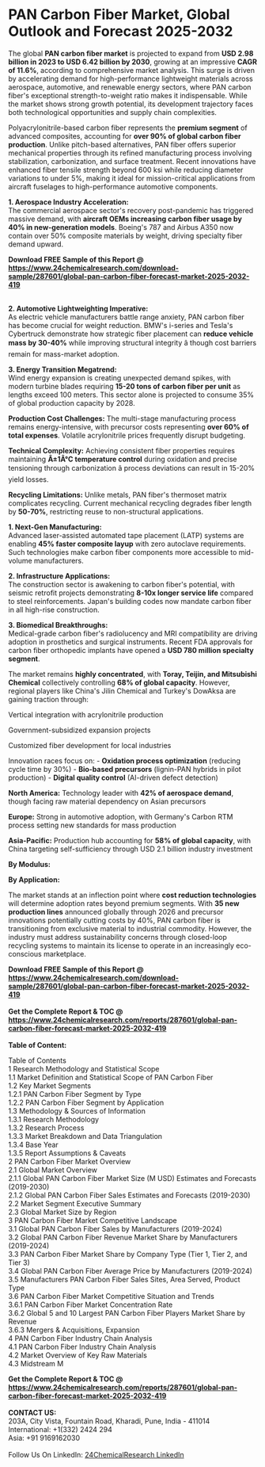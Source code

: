 <h1>PAN Carbon Fiber Market, Global Outlook and Forecast 2025-2032</h1><p>The global <strong>PAN carbon fiber market</strong> is projected to expand from <strong>USD 2.98 billion in 2023 to USD 6.42 billion by 2030</strong>, growing at an impressive <strong>CAGR of 11.6%</strong>, according to comprehensive market analysis. This surge is driven by accelerating demand for high-performance lightweight materials across aerospace, automotive, and renewable energy sectors, where PAN carbon fiber's exceptional strength-to-weight ratio makes it indispensable. While the market shows strong growth potential, its development trajectory faces both technological opportunities and supply chain complexities.</p><p>Polyacrylonitrile-based carbon fiber represents the <strong>premium segment</strong> of advanced composites, accounting for <strong>over 90% of global carbon fiber production</strong>. Unlike pitch-based alternatives, PAN fiber offers superior mechanical properties through its refined manufacturing process involving stabilization, carbonization, and surface treatment. Recent innovations have enhanced fiber tensile strength beyond 600 ksi while reducing diameter variations to under 5%, making it ideal for mission-critical applications from aircraft fuselages to high-performance automotive components.</p><p><strong>1. Aerospace Industry Acceleration:</strong><br>
The commercial aerospace sector's recovery post-pandemic has triggered massive demand, with <strong>aircraft OEMs increasing carbon fiber usage by 40% in new-generation models</strong>. Boeing's 787 and Airbus A350 now contain over 50% composite materials by weight, driving specialty fiber demand upward.</p><div><b>Download FREE Sample of this Report @ 
            <a href="https://www.24chemicalresearch.com/download-sample/287601/global-pan-carbon-fiber-forecast-market-2025-2032-419">
            https://www.24chemicalresearch.com/download-sample/287601/global-pan-carbon-fiber-forecast-market-2025-2032-419</a></b></div><br><p><strong>2. Automotive Lightweighting Imperative:</strong><br>
As electric vehicle manufacturers battle range anxiety, PAN carbon fiber has become crucial for weight reduction. BMW's i-series and Tesla's Cybertruck demonstrate how strategic fiber placement can <strong>reduce vehicle mass by 30-40%</strong> while improving structural integrity â though cost barriers remain for mass-market adoption.</p><p><strong>3. Energy Transition Megatrend:</strong><br>
Wind energy expansion is creating unexpected demand spikes, with modern turbine blades requiring <strong>15-20 tons of carbon fiber per unit</strong> as lengths exceed 100 meters. This sector alone is projected to consume 35% of global production capacity by 2028.</p><p><strong>Production Cost Challenges:</strong> The multi-stage manufacturing process remains energy-intensive, with precursor costs representing <strong>over 60% of total expenses</strong>. Volatile acrylonitrile prices frequently disrupt budgeting.</p><p><strong>Technical Complexity:</strong> Achieving consistent fiber properties requires maintaining <strong>Â±1Â°C temperature control</strong> during oxidation and precise tensioning through carbonization â process deviations can result in 15-20% yield losses.</p><p><strong>Recycling Limitations:</strong> Unlike metals, PAN fiber's thermoset matrix complicates recycling. Current mechanical recycling degrades fiber length by <strong>50-70%</strong>, restricting reuse to non-structural applications.</p><p><strong>1. Next-Gen Manufacturing:</strong><br>
Advanced laser-assisted automated tape placement (LATP) systems are enabling <strong>45% faster composite layup</strong> with zero autoclave requirements. Such technologies make carbon fiber components more accessible to mid-volume manufacturers.</p><p><strong>2. Infrastructure Applications:</strong><br>
The construction sector is awakening to carbon fiber's potential, with seismic retrofit projects demonstrating <strong>8-10x longer service life</strong> compared to steel reinforcements. Japan's building codes now mandate carbon fiber in all high-rise construction.</p><p><strong>3. Biomedical Breakthroughs:</strong><br>
Medical-grade carbon fiber's radiolucency and MRI compatibility are driving adoption in prosthetics and surgical instruments. Recent FDA approvals for carbon fiber orthopedic implants have opened a <strong>USD 780 million specialty segment</strong>.</p><p>The market remains <strong>highly concentrated</strong>, with <strong>Toray, Teijin, and Mitsubishi Chemical</strong> collectively controlling <strong>68% of global capacity</strong>. However, regional players like China's Jilin Chemical and Turkey's DowAksa are gaining traction through:</p><p>Vertical integration with acrylonitrile production</p><p>Government-subsidized expansion projects</p><p>Customized fiber development for local industries</p><p>Innovation races focus on:
- <strong>Oxidation process optimization</strong> (reducing cycle time by 30%)
- <strong>Bio-based precursors</strong> (lignin-PAN hybrids in pilot production)
- <strong>Digital quality control</strong> (AI-driven defect detection)</p><p><strong>North America:</strong> Technology leader with <strong>42% of aerospace demand</strong>, though facing raw material dependency on Asian precursors</p><p><strong>Europe:</strong> Strong in automotive adoption, with Germany's Carbon RTM process setting new standards for mass production</p><p><strong>Asia-Pacific:</strong> Production hub accounting for <strong>58% of global capacity</strong>, with China targeting self-sufficiency through USD 2.1 billion industry investment</p><p><strong>By Modulus:</strong></p><p><strong>By Application:</strong></p><p>The market stands at an inflection point where <strong>cost reduction technologies</strong> will determine adoption rates beyond premium segments. With <strong>35 new production lines</strong> announced globally through 2026 and precursor innovations potentially cutting costs by 40%, PAN carbon fiber is transitioning from exclusive material to industrial commodity. However, the industry must address sustainability concerns through closed-loop recycling systems to maintain its license to operate in an increasingly eco-conscious marketplace.</p><div><b>Download FREE Sample of this Report @ 
            <a href="https://www.24chemicalresearch.com/download-sample/287601/global-pan-carbon-fiber-forecast-market-2025-2032-419">
            https://www.24chemicalresearch.com/download-sample/287601/global-pan-carbon-fiber-forecast-market-2025-2032-419</a></b></div><br><div><b>Get the Complete Report & TOC @ 
            <a href="https://www.24chemicalresearch.com/reports/287601/global-pan-carbon-fiber-forecast-market-2025-2032-419">
            https://www.24chemicalresearch.com/reports/287601/global-pan-carbon-fiber-forecast-market-2025-2032-419</a></b></div><br>
            <b>Table of Content:</b><p>Table of Contents<br />
1 Research Methodology and Statistical Scope<br />
1.1 Market Definition and Statistical Scope of PAN Carbon Fiber<br />
1.2 Key Market Segments<br />
1.2.1 PAN Carbon Fiber Segment by Type<br />
1.2.2 PAN Carbon Fiber Segment by Application<br />
1.3 Methodology & Sources of Information<br />
1.3.1 Research Methodology<br />
1.3.2 Research Process<br />
1.3.3 Market Breakdown and Data Triangulation<br />
1.3.4 Base Year<br />
1.3.5 Report Assumptions & Caveats<br />
2 PAN Carbon Fiber Market Overview<br />
2.1 Global Market Overview<br />
2.1.1 Global PAN Carbon Fiber Market Size (M USD) Estimates and Forecasts (2019-2030)<br />
2.1.2 Global PAN Carbon Fiber Sales Estimates and Forecasts (2019-2030)<br />
2.2 Market Segment Executive Summary<br />
2.3 Global Market Size by Region<br />
3 PAN Carbon Fiber Market Competitive Landscape<br />
3.1 Global PAN Carbon Fiber Sales by Manufacturers (2019-2024)<br />
3.2 Global PAN Carbon Fiber Revenue Market Share by Manufacturers (2019-2024)<br />
3.3 PAN Carbon Fiber Market Share by Company Type (Tier 1, Tier 2, and Tier 3)<br />
3.4 Global PAN Carbon Fiber Average Price by Manufacturers (2019-2024)<br />
3.5 Manufacturers PAN Carbon Fiber Sales Sites, Area Served, Product Type<br />
3.6 PAN Carbon Fiber Market Competitive Situation and Trends<br />
3.6.1 PAN Carbon Fiber Market Concentration Rate<br />
3.6.2 Global 5 and 10 Largest PAN Carbon Fiber Players Market Share by Revenue<br />
3.6.3 Mergers & Acquisitions, Expansion<br />
4 PAN Carbon Fiber Industry Chain Analysis<br />
4.1 PAN Carbon Fiber Industry Chain Analysis<br />
4.2 Market Overview of Key Raw Materials<br />
4.3 Midstream M</p><div><b>Get the Complete Report & TOC @ 
            <a href="https://www.24chemicalresearch.com/reports/287601/global-pan-carbon-fiber-forecast-market-2025-2032-419">
            https://www.24chemicalresearch.com/reports/287601/global-pan-carbon-fiber-forecast-market-2025-2032-419</a></b></div><br><b>CONTACT US:</b><br>
            203A, City Vista, Fountain Road, Kharadi, Pune, India - 411014<br>
            International: +1(332) 2424 294<br>
            Asia: +91 9169162030 <br><br>
            Follow Us On LinkedIn: <a href="https://www.linkedin.com/company/24chemicalresearch/">24ChemicalResearch LinkedIn</a>